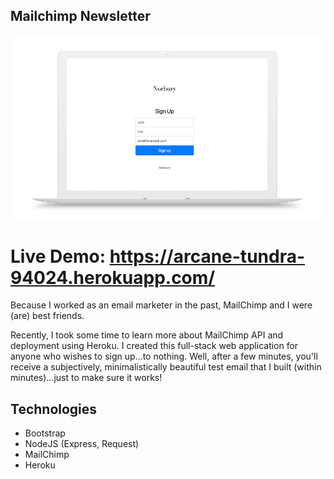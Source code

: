 ## Mailchimp Newsletter 

!["Subscription Page"](https://github.com/kencancode/norburynewsletter/blob/master/docs/mailchimp.jpg)

# Live Demo: https://arcane-tundra-94024.herokuapp.com/

Because I worked as an email marketer in the past, MailChimp and I were (are) best friends. 

Recently, I took some time to learn more about MailChimp API and deployment using Heroku. I created this full-stack web application for anyone who wishes to sign up...to nothing. Well, after a few minutes, you'll receive a subjectively, minimalistically beautiful test email that I built (within minutes)...just to make sure it works! 

## Technologies
- Bootstrap
- NodeJS (Express, Request)
- MailChimp
- Heroku


